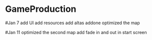 # GameProduction

#Jan 7
add UI
add resources
add altas addone
optimized the map

#Jan 11
optimized the second map
add fade in and out in start screen
